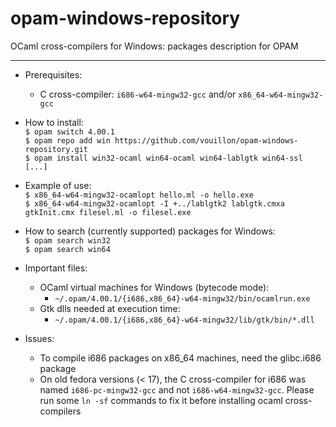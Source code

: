 opam-windows-repository
=======================

OCaml cross-compilers for Windows: packages description for OPAM

---

* Prerequisites:
  * C cross-compiler: `i686-w64-mingw32-gcc` and/or `x86_64-w64-mingw32-gcc`

* How to install:  
  `$ opam switch 4.00.1`  
  `$ opam repo add win https://github.com/vouillon/opam-windows-repository.git`  
  `$ opam install win32-ocaml win64-ocaml win64-lablgtk win64-ssl [...]`  

* Example of use:  
  `$ x86_64-w64-mingw32-ocamlopt hello.ml -o hello.exe`  
  `$ x86_64-w64-mingw32-ocamlopt -I +../lablgtk2 lablgtk.cmxa gtkInit.cmx
     filesel.ml -o filesel.exe`  

* How to search (currently supported) packages for Windows:  
  `$ opam search win32`  
  `$ opam search win64`  

* Important files:
  * OCaml virtual machines for Windows (bytecode mode):
    * `~/.opam/4.00.1/{i686,x86_64}-w64-mingw32/bin/ocamlrun.exe`
  * Gtk dlls needed at execution time:
    * `~/.opam/4.00.1/{i686,x86_64}-w64-mingw32/lib/gtk/bin/*.dll`

* Issues:
  * To compile i686 packages on x86_64 machines, need the glibc.i686 package
  * On old fedora versions (< 17), the C cross-compiler for i686 was named
    `i686-pc-mingw32-gcc` and not `i686-w64-mingw32-gcc`. Please run
    some `ln -sf` commands to fix it before installing ocaml cross-compilers

